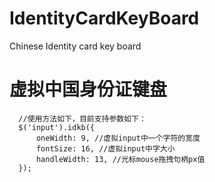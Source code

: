 # IdentityCardKeyBoard
Chinese Identity card key board

# 虚拟中国身份证键盘

```
  //使用方法如下，目前支持参数如下：
  $('input').idkb({
      oneWidth: 9, //虚拟input中一个字符的宽度
      fontSize: 16, //虚拟input中字大小
      handleWidth: 13, //光标mouse拖拽句柄px值
  });
```
